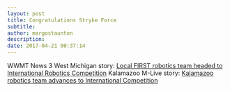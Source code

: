 ```yaml
---
layout: post
title: Congratulations Stryke Force
subtitle:
author: margostaunton
description:
date: 2017-04-21 00:37:14
---
```


WWMT News 3 West Michigan story: [Local FIRST robotics team headed to International Robotics Competition](http://wwmt.com/news/local/local-first-robotics-team-headed-to-international-robotics-competition) Kalamazoo M-Live story: [Kalamazoo robotics team advances to International Competition](http://www.mlive.com/news/kalamazoo/index.ssf/2017/04/kalamazoo_robotics_team_advanc.html)
